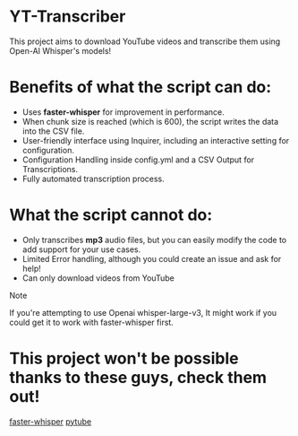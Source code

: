 # YT-Transcriber 
This project aims to download YouTube videos and transcribe them using Open-AI Whisper's models!

# Benefits of what the script can do:
- Uses __faster-whisper__ for improvement in performance.
- When chunk size is reached (which is 600), the script writes the data into the CSV file.
- User-friendly interface using Inquirer, including an interactive setting for configuration.
- Configuration Handling inside config.yml and a CSV Output for Transcriptions.
- Fully automated transcription process.

# What the script cannot do:
- Only transcribes **mp3** audio files, but you can easily modify the code to add support for your use cases.
- Limited Error handling, although you could create an issue and ask for help!
- Can only download videos from YouTube

> [!NOTE]
> If you're attempting to use Openai whisper-large-v3, It might work if you could get it to work with faster-whisper first.

# This project won't be possible thanks to these guys, check them out!
[faster-whisper](https://github.com/guillaumekln/faster-whisper)
[pytube](https://github.com/pytube/pytube)
